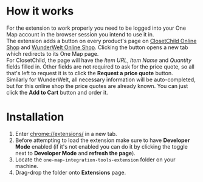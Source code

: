 # How it works 
For the extension to work properly you need to be logged into your One Map account in the browser session you intend to use it in.\
The extension adds a button on every product's page on [ClosetChild Online Shop](https://www.closetchildonlineshop.com/) and [WunderWelt Online Shop](https://www.wunderwelt.jp/). Clicking the button opens a new tab which redirects to its One Map page. \
For ClosetChild, the page will have the *Item URL*, *Item Name* and *Quantity* fields filled in. Other fields are not required to ask for the price quote, so all that's left to request it is to click the **Request a price quote** button.\
Similarly for WunderWelt, all necessary information will be auto-completed, but for this online shop the price quotes are already known. You can just click the **Add to Cart** button and order it.

# Installation
1. Enter [chrome://extensions/](chrome://extensions/) in a new tab.
2. Before attempting to load the extension make sure to have **Developer Mode** enabled (if it's not enabled you can do it by clicking the toggle next to **Developer Mode** and **refresh the page**).
3. Locate the `one-map-integration-tools-extension` folder on your machine.
4. Drag-drop the folder onto **Extensions** page.
